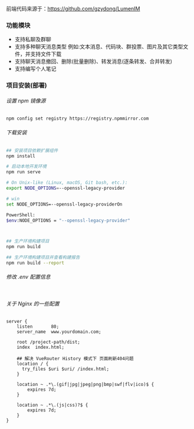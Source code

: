 
前端代码来源于：https://github.com/gzydong/LumenIM

### 功能模块
- 支持私聊及群聊
- 支持多种聊天消息类型 例如:文本消息、代码块、群投票、图片及其它类型文件，并支持文件下载
- 支持聊天消息撤回、删除(批量删除)、转发消息(逐条转发、合并转发)
- 支持编写个人笔记


### 项目安装(部署)
###### 设置 npm 镜像源
```language
npm config set registry https://registry.npmmirror.com
```

###### 下载安装
```bash
## 安装项目依赖扩展组件
npm install

# 启动本地开发环境
npm run serve

# On Unix-like (Linux, macOS, Git bash, etc.):
export NODE_OPTIONS=--openssl-legacy-provider

# win
set NODE_OPTIONS=--openssl-legacy-providerOn 

PowerShell:
$env:NODE_OPTIONS = "--openssl-legacy-provider"



## 生产环境构建项目
npm run build

## 生产环境构建项目并查看构建报告
npm run build --report
```

###### 修改 .env 配置信息

```env

```

###### 关于 Nginx 的一些配置
```nginx
server {
    listen       80;
    server_name  www.yourdomain.com;

    root /project-path/dist;
    index  index.html;

    ## 解决 VueRouter History 模式下 页面刷新404问题
    location / {
      try_files $uri $uri/ /index.html;
    }

    location ~ .*\.(gif|jpg|jpeg|png|bmp|swf|flv|ico)$ {
        expires 7d;
    }

    location ~ .*\.(js|css)?$ {
        expires 7d;
    }
}
```



